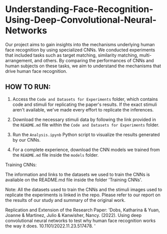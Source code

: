 # Understanding-Face-Recognition-Using-Deep-Convolutional-Neural-Networks
Our project aims to gain insights into the mechanisms underlying human face recognition by using specialized CNNs. We conducted experiments that included tasks such as target matching, similarity matching, multi-arrangement, and others. By comparing the performances of CNNs and human subjects on these tasks, we aim to understand the mechanisms that drive human face recognition.


## HOW TO RUN:

1. Access the `Code and Datasets for Experiments` folder, which contains code and stimuli for replicating the paper's results. If the exact stimuli aren't available, we've made every effort to replicate the inferences.

2. Download the necessary stimuli data by following the link provided in the `README.md` file within the `Code and Datasets for Experiments` folder.

3. Run the `Analysis.ipynb` Python script to visualize the results generated by our CNNs.

4. For a complete experience, download the CNN models we trained from the `README.md` file inside the `models` folder.

Training CNNs:

The information and links to the datasets we used to train the CNNs is avaliable on the README.md file inside the folder 'Training CNNs'.

Note:
All the datasets used to train the CNNs and the stimuli images used to replicate the experiments is linked in the repo. Please refer to our report on the results of our study and summary of the original work.


Replication and Extension of the Research Paper: 'Dobs, Katharina &amp; Yuan, Joanne &amp; Martinez, Julio &amp; Kanwisher, Nancy. (2022). Using deep convolutional neural networks to test why human face recognition works the way it does. 10.1101/2022.11.23.517478. '
